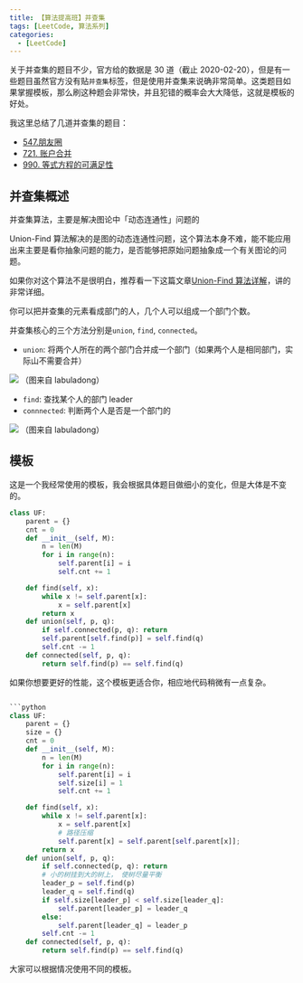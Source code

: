 ```yaml
---
title: 【算法提高班】并查集
tags: [LeetCode, 算法系列]
categories:
  - [LeetCode]
---
```


关于并查集的题目不少，官方给的数据是 30 道（截止 2020-02-20），但是有一些题目虽然官方没有贴`并查集`标签，但是使用并查集来说确非常简单。这类题目如果掌握模板，那么刷这种题会非常快，并且犯错的概率会大大降低，这就是模板的好处。

我这里总结了几道并查集的题目：

- [547.朋友圈](https://leetcode-cn.com/problems/friend-circles/solution/mo-ban-ti-bing-cha-ji-python3-by-fe-lucifer-2/)
- [721. 账户合并](https://leetcode-cn.com/problems/accounts-merge/solution/mo-ban-ti-bing-cha-ji-python3-by-fe-lucifer-3/)
- [990. 等式方程的可满足性](https://leetcode-cn.com/problems/satisfiability-of-equality-equations/solution/mo-ban-ti-bing-cha-ji-python3-by-fe-lucifer/)

## 并查集概述

并查集算法，主要是解决图论中「动态连通性」问题的

Union-Find 算法解决的是图的动态连通性问题，这个算法本身不难，能不能应用出来主要是看你抽象问题的能力，是否能够把原始问题抽象成一个有关图论的问题。

如果你对这个算法不是很明白，推荐看一下这篇文章[Union-Find 算法详解](https://leetcode-cn.com/problems/friend-circles/solution/union-find-suan-fa-xiang-jie-by-labuladong/)，讲的非常详细。

你可以把并查集的元素看成部门的人，几个人可以组成一个部门个数。

并查集核心的三个方法分别是`union`, `find`, `connected`。

- `union`: 将两个人所在的两个部门合并成一个部门（如果两个人是相同部门，实际山不需要合并）

![](https://tva1.sinaimg.cn/large/0082zybply1gc32a7x6y1j30zk0k0dki.jpg)
（图来自 labuladong）

- `find`: 查找某个人的部门 leader
- `connnected`: 判断两个人是否是一个部门的

![](https://tva1.sinaimg.cn/large/0082zybply1gc32atzy3tj30zk0k0tde.jpg)
（图来自 labuladong）

## 模板

这是一个我经常使用的模板，我会根据具体题目做细小的变化，但是大体是不变的。

```python
class UF:
    parent = {}
    cnt = 0
    def __init__(self, M):
        n = len(M)
        for i in range(n):
            self.parent[i] = i
            self.cnt += 1

    def find(self, x):
        while x != self.parent[x]:
            x = self.parent[x]
        return x
    def union(self, p, q):
        if self.connected(p, q): return
        self.parent[self.find(p)] = self.find(q)
        self.cnt -= 1
    def connected(self, p, q):
        return self.find(p) == self.find(q)
```

如果你想要更好的性能，这个模板更适合你，相应地代码稍微有一点复杂。

````python

```python
class UF:
    parent = {}
    size = {}
    cnt = 0
    def __init__(self, M):
        n = len(M)
        for i in range(n):
            self.parent[i] = i
            self.size[i] = 1
            self.cnt += 1

    def find(self, x):
        while x != self.parent[x]:
            x = self.parent[x]
            # 路径压缩
            self.parent[x] = self.parent[self.parent[x]];
        return x
    def union(self, p, q):
        if self.connected(p, q): return
        # 小的树挂到大的树上， 使树尽量平衡
        leader_p = self.find(p)
        leader_q = self.find(q)
        if self.size[leader_p] < self.size[leader_q]:
            self.parent[leader_p] = leader_q
        else:
            self.parent[leader_q] = leader_p
        self.cnt -= 1
    def connected(self, p, q):
        return self.find(p) == self.find(q)
````

大家可以根据情况使用不同的模板。
